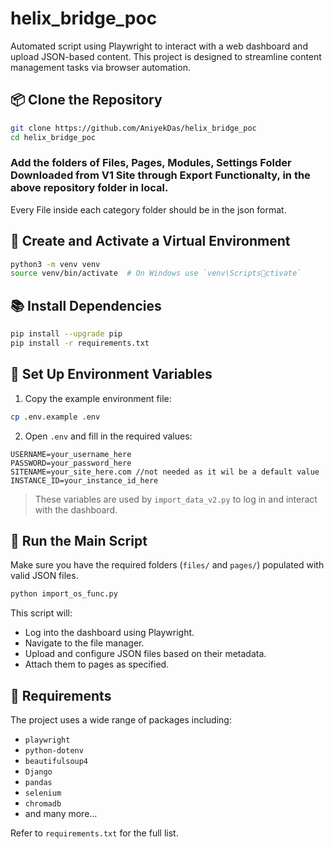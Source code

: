 
# helix_bridge_poc

Automated script using Playwright to interact with a web dashboard and upload JSON-based content. This project is designed to streamline content management tasks via browser automation.

## 📦 Clone the Repository

```bash
git clone https://github.com/AniyekDas/helix_bridge_poc
cd helix_bridge_poc
```

### Add the folders of Files, Pages, Modules, Settings Folder Downloaded from V1 Site through Export Functionalty, in the above repository folder in local.
Every File inside each category folder should be in the json format.
 

## 🐍 Create and Activate a Virtual Environment

```bash
python3 -m venv venv
source venv/bin/activate  # On Windows use `venv\Scriptsctivate`
```

## 📚 Install Dependencies

```bash
pip install --upgrade pip
pip install -r requirements.txt
```

## 🔐 Set Up Environment Variables

1. Copy the example environment file:

```bash
cp .env.example .env
```

2. Open `.env` and fill in the required values:

```env
USERNAME=your_username_here
PASSWORD=your_password_here
SITENAME=your_site_here.com //not needed as it wil be a default value
INSTANCE_ID=your_instance_id_here
```

> These variables are used by `import_data_v2.py` to log in and interact with the dashboard.

## 🚀 Run the Main Script

Make sure you have the required folders (`files/` and `pages/`) populated with valid JSON files.

```bash
python import_os_func.py
```

This script will:
- Log into the dashboard using Playwright.
- Navigate to the file manager.
- Upload and configure JSON files based on their metadata.
- Attach them to pages as specified.

## 🧰 Requirements

The project uses a wide range of packages including:
- `playwright`
- `python-dotenv`
- `beautifulsoup4`
- `Django`
- `pandas`
- `selenium`
- `chromadb`
- and many more...

Refer to `requirements.txt` for the full list.

